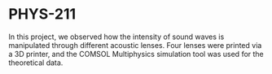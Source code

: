 # PHYS-211
In this project, we observed how the intensity of sound waves is manipulated through different acoustic lenses. Four lenses were printed via a 3D printer, and the COMSOL Multiphysics simulation tool was used for the theoretical data.
